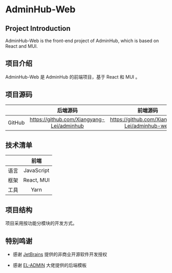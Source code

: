 # AdminHub-Web

## Project Introduction

AdminHub-Web is the front-end project of AdminHub, which is based on React and MUI.

## 项目介绍

AdminHub-Web 是 AdminHub 的前端项目，基于 React 和 MUI 。

## 项目源码

| | 后端源码 | 前端源码 |
| :-----| :----: | :----: |
| GitHub | https://github.com/Xiangyang-Lei/adminhub | https://github.com/Xiangyang-Lei/adminhub-web |

## 技术清单

| | 前端 |
| :----- | :----: |
| 语言 | JavaScript |
| 框架 | React, MUI |
| 工具 | Yarn |

## 项目结构

项目采用按功能分模块的开发方式。

## 特别鸣谢

- 感谢 [JetBrains](https://www.jetbrains.com/) 提供的非商业开源软件开发授权

- 感谢 [EL-ADMIN](https://github.com/elunez/eladmin) 大佬提供的后端模板


